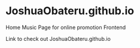# JoshuaObateru.github.io
Home Music Page for online promotion Frontend

Link to check out  JoshuaObateru.github.io

